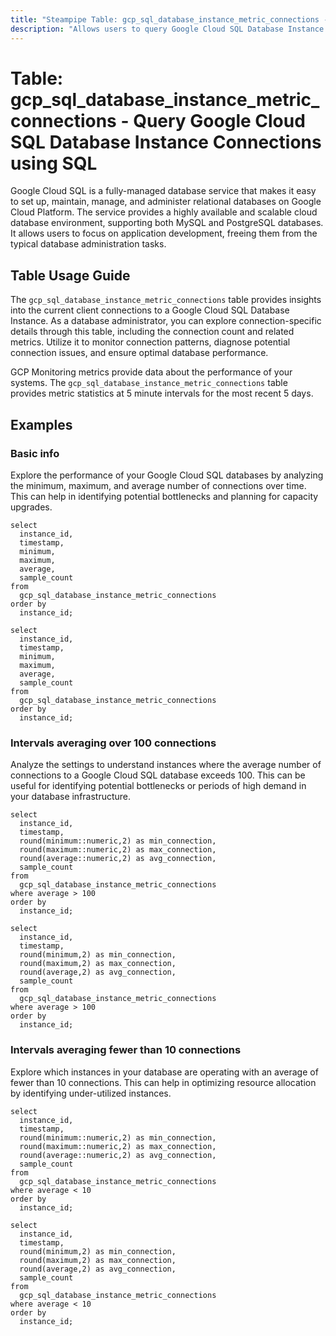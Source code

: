 ```yaml
---
title: "Steampipe Table: gcp_sql_database_instance_metric_connections - Query Google Cloud SQL Database Instance Connections using SQL"
description: "Allows users to query Google Cloud SQL Database Instance Connections, specifically the current client connections to a Cloud SQL database instance, providing insights into connection patterns and potential issues."
---
```


# Table: gcp_sql_database_instance_metric_connections - Query Google Cloud SQL Database Instance Connections using SQL

Google Cloud SQL is a fully-managed database service that makes it easy to set up, maintain, manage, and administer relational databases on Google Cloud Platform. The service provides a highly available and scalable cloud database environment, supporting both MySQL and PostgreSQL databases. It allows users to focus on application development, freeing them from the typical database administration tasks.

## Table Usage Guide

The `gcp_sql_database_instance_metric_connections` table provides insights into the current client connections to a Google Cloud SQL Database Instance. As a database administrator, you can explore connection-specific details through this table, including the connection count and related metrics. Utilize it to monitor connection patterns, diagnose potential connection issues, and ensure optimal database performance.

GCP Monitoring metrics provide data about the performance of your systems. The `gcp_sql_database_instance_metric_connections` table provides metric statistics at 5 minute intervals for the most recent 5 days.

## Examples

### Basic info
Explore the performance of your Google Cloud SQL databases by analyzing the minimum, maximum, and average number of connections over time. This can help in identifying potential bottlenecks and planning for capacity upgrades.

```sql+postgres
select
  instance_id,
  timestamp,
  minimum,
  maximum,
  average,
  sample_count
from
  gcp_sql_database_instance_metric_connections
order by
  instance_id;
```

```sql+sqlite
select
  instance_id,
  timestamp,
  minimum,
  maximum,
  average,
  sample_count
from
  gcp_sql_database_instance_metric_connections
order by
  instance_id;
```

### Intervals averaging over 100 connections
Analyze the settings to understand instances where the average number of connections to a Google Cloud SQL database exceeds 100. This can be useful for identifying potential bottlenecks or periods of high demand in your database infrastructure.

```sql+postgres
select
  instance_id,
  timestamp,
  round(minimum::numeric,2) as min_connection,
  round(maximum::numeric,2) as max_connection,
  round(average::numeric,2) as avg_connection,
  sample_count
from
  gcp_sql_database_instance_metric_connections
where average > 100
order by
  instance_id;
```

```sql+sqlite
select
  instance_id,
  timestamp,
  round(minimum,2) as min_connection,
  round(maximum,2) as max_connection,
  round(average,2) as avg_connection,
  sample_count
from
  gcp_sql_database_instance_metric_connections
where average > 100
order by
  instance_id;
```

### Intervals averaging fewer than 10 connections
Explore which instances in your database are operating with an average of fewer than 10 connections. This can help in optimizing resource allocation by identifying under-utilized instances.

```sql+postgres
select
  instance_id,
  timestamp,
  round(minimum::numeric,2) as min_connection,
  round(maximum::numeric,2) as max_connection,
  round(average::numeric,2) as avg_connection,
  sample_count
from
  gcp_sql_database_instance_metric_connections
where average < 10
order by
  instance_id;
```

```sql+sqlite
select
  instance_id,
  timestamp,
  round(minimum,2) as min_connection,
  round(maximum,2) as max_connection,
  round(average,2) as avg_connection,
  sample_count
from
  gcp_sql_database_instance_metric_connections
where average < 10
order by
  instance_id;
```